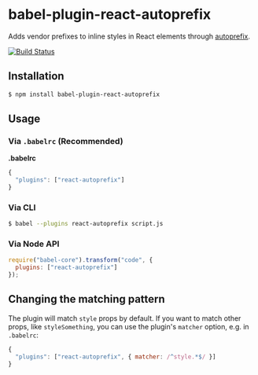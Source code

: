 # babel-plugin-react-autoprefix

Adds vendor prefixes to inline styles in React elements through
[autoprefix](https://github.com/uxtemple/autoprefix).

[![Build Status](https://travis-ci.org/UXtemple/babel-plugin-react-autoprefix.svg)](https://travis-ci.org/UXtemple/babel-plugin-react-autoprefix)

## Installation

```sh
$ npm install babel-plugin-react-autoprefix
```

## Usage

### Via `.babelrc` (Recommended)

**.babelrc**

```js
{
  "plugins": ["react-autoprefix"]
}
```

### Via CLI

```sh
$ babel --plugins react-autoprefix script.js
```

### Via Node API

```javascript
require("babel-core").transform("code", {
  plugins: ["react-autoprefix"]
});
```

## Changing the matching pattern

The plugin will match `style` props by default. If you want to match other props, like
`styleSomething`, you can use the plugin's `matcher` option, e.g. in `.babelrc`:

```js
{
  "plugins": ["react-autoprefix", { matcher: /^style.*$/ }]
}
```
